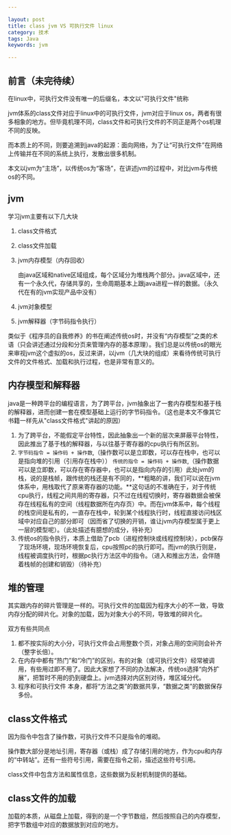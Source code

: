 ```yaml
---

layout: post
title: class jvm VS 可执行文件 linux
category: 技术
tags: Java
keywords: jvm

---
```


## 前言（未完待续）

在linux中，可执行文件没有唯一的后缀名，本文以"可执行文件"统称 

jvm体系的class文件对应于linux中的可执行文件，jvm对应于linux os，两者有很多相象的地方。但毕竟机理不同，class文件和可执行文件的不同正是两个os机理不同的反映。

而本质上的不同，则要追溯到java的起源：面向网络，为了让“可执行文件”在网络上传输并在不同的系统上执行，发散出很多机制。

本文以jvm为“主场”，以传统os为“客场”，在讲述jvm的过程中，对比jvm与传统os的不同。

## jvm 

学习jvm主要有以下几大块

1. class文件格式
2. class文件加载
3. jvm内存模型（内存回收）

    由java区域和native区域组成，每个区域分为堆栈两个部分。java区域中，还有一个永久代，存储共享的，生命周期基本上跟java进程一样的数据。（永久代在有的jvm实现产品中没有）   
    
4. jvm对象模型 
5. jvm解释器（字节码指令执行）


类似于《程序员的自我修养》的书在阐述传统os时，并没有“内存模型”之类的术语（只会讲述通过分段和分页来管理内存的基本原理）。我们总是以传统os的眼光来审视jvm这个虚拟的os，反过来讲，以jvm（几大块的组成）来看待传统可执行文件的文件格式、加载和执行过程，也是非常有意义的。

## 内存模型和解释器

java是一种跨平台的编程语言，为了跨平台，jvm抽象出了一套内存模型和基于栈的解释器，进而创建一套在模型基础上运行的字节码指令。（这也是本文不像其它书籍一样先从"class文件格式"讲起的原因）

1. 为了跨平台，不能假定平台特性，因此抽象出一个新的层次来屏蔽平台特性，因此推出了基于栈的解释器，与以往基于寄存器的cpu执行有所区别。
2. `字节码指令 = 操作码 + 操作数`,（操作数可以是立即数，可以存在栈中，也可以是指向堆的引用（引用存在栈中）） `传统的指令 = 操作码 + 操作数`,（操作数据可以是立即数，可以存在寄存器中，也可以是指向内存的引用）此处jvm的栈，说的是栈帧，跟传统的栈还是有不同的，**粗略的讲，我们可以说在jvm体系中，用栈取代了原来寄存器的功能。**这句话的不准确在于，对于传统cpu执行，线程之间共用的寄存器，只不过在线程切换时，寄存器数据会被保存在线程私有的空间（线程数据所在内存页）中。而在jvm体系中，每个线程的栈空间是私有的，一直存在栈中，轮到某个线程执行时，线程直接访问栈区域中对应自己的部分即可（因而省了切换的开销，谁让jvm内存模型属于更上一层的模型呢）。（此处描述有臆想的成分，待补充）
3. 传统os的指令执行，本质上借助了pcb（进程控制块或线程控制块），pcb保存了现场环境，现场环境恢复后，cpu按照pc的执行即可。而jvm的执行则是，线程被调度执行时，根据pc执行方法区中的指令。（进入和推出方法，会伴随着栈帧的创建和销毁）（待补充）

## 堆的管理

其实跟内存的碎片管理是一样的。可执行文件的加载因为程序大小的不一致，导致内存分配的碎片化。对象的加载，因为对象大小的不同，导致堆的碎片化。

双方有些共同点

1. 都不按实际的大小分，可执行文件会占用整数个页，对象占用的空间则会补齐（整字长倍）。
2. 在内存中都有“热门”和“冷门”的区别，有的对象（或可执行文件）经常被调用，有些用过即不用了。因此大家想了不同的办法解决，传统os选择“向外扩展”，把暂时不用的扔到硬盘上。jvm选择对内区别对待，堆区域分代。
3. 程序和可执行文件  本身，都将“方法之类”的数据共享，“数据之类”的数据保存多份。

## class文件格式

因为指令中包含了操作数，可执行文件不只是指令的堆砌。

操作数大部分是地址引用，寄存器（或栈）成了存储引用的地方，作为cpu和内存的“中转站”。还有一些符号引用，需要在指令之前，描述这些符号引用。

class文件中包含方法和属性信息，这些数据为反射机制提供的基础。

## class文件的加载

加载的本质，从磁盘上加载，得到的是一个字节数组，然后按照自己的内存模型，把字节数组中对应的数据放到对应的地方。






